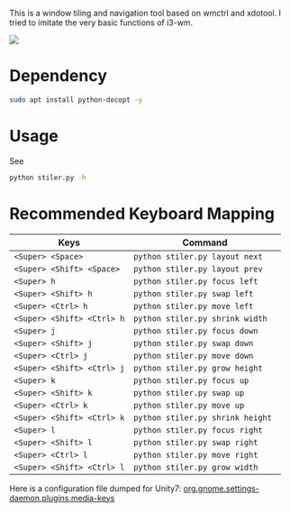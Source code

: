 This is a window tiling and navigation tool based on wmctrl and xdotool. I tried to imitate the very basic functions of i3-wm.

![](https://raw.githubusercontent.com/wiki/rbn42/stiler/show2.gif)

Dependency
=
```bash
sudo apt install python-docopt -y
```

Usage
=

See
```bash
python stiler.py -h
```

Recommended Keyboard Mapping
=

| Keys      | Command   |
| ------------- |-------------| 
|`<Super> <Space>`    |  `python stiler.py layout next` |
|`<Super> <Shift> <Space>`    |  `python stiler.py layout prev` |
|`<Super> h`    |  `python stiler.py focus left` |
|`<Super> <Shift> h`    |  `python stiler.py swap left` |
|`<Super> <Ctrl> h`    |  `python stiler.py move left` |
|`<Super> <Shift> <Ctrl> h`    |  `python stiler.py shrink width` |
|`<Super> j`    |  `python stiler.py focus down` |
|`<Super> <Shift> j`    |  `python stiler.py swap down` |
|`<Super> <Ctrl> j`    |  `python stiler.py move down` |
|`<Super> <Shift> <Ctrl> j`    |  `python stiler.py grow height ` |
|`<Super> k`    |  `python stiler.py focus up` |
|`<Super> <Shift> k`    |  `python stiler.py swap up` |
|`<Super> <Ctrl> k`    |  `python stiler.py move up` |
|`<Super> <Shift> <Ctrl> k`    |  `python stiler.py shrink height ` |
|`<Super> l`    |  `python stiler.py focus right` |
|`<Super> <Shift> l`    |  `python stiler.py swap right` |
|`<Super> <Ctrl> l`    |  `python stiler.py move right` |
|`<Super> <Shift> <Ctrl> l`    |  `python stiler.py grow width ` |

Here is a configuration file dumped for Unity7:
[org.gnome.settings-daemon.plugins.media-keys](https://github.com/rbn42/home/blob/master/config/dconf/org.gnome.settings-daemon.plugins.media-keys)

